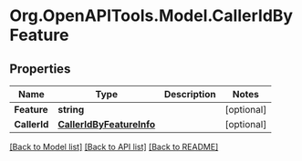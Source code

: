 
# Org.OpenAPITools.Model.CallerIdByFeature

## Properties

Name | Type | Description | Notes
------------ | ------------- | ------------- | -------------
**Feature** | **string** |  | [optional] 
**CallerId** | [**CallerIdByFeatureInfo**](CallerIdByFeatureInfo.md) |  | [optional] 

[[Back to Model list]](../README.md#documentation-for-models)
[[Back to API list]](../README.md#documentation-for-api-endpoints)
[[Back to README]](../README.md)

